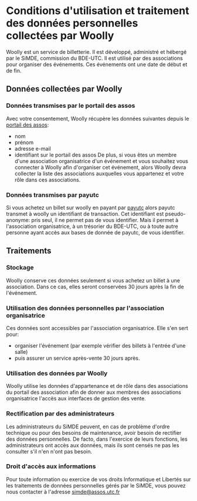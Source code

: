 # Conditions d'utilisation et traitement des données personnelles collectées par Woolly
Woolly est un service de billetterie. Il est développé, administré et hébergé par le SiMDE, commission du BDE-UTC. Il est utilisé par des associations pour organiser des événements. Ces événements ont une date de début et de fin.

## Données collectées par Woolly
### Données transmises par le portail des assos
Avec votre consentement, Woolly récupère les données suivantes depuis le [portail des assos](https://assos.utc.fr/):
* nom
* prénom
* adresse e-mail
* identifiant sur le portail des assos
De plus, si vous êtes un membre d'une association organisatrice d'un événement et vous souhaitez vous connecter à Woolly afin d'organiser cet événement, alors Woolly devra collecter la liste des associations auxquelles vous appartenez et votre rôle dans ces associations.
### Données transmises par payutc
Si vous achetez un billet sur woolly en payant par [payutc](https://payutc.nemopay.net) alors payutc transmet à woolly un identifiant de transaction. Cet identifiant est pseudo-anonyme: pris seul, il ne permet pas de vous identifier. Mais il permet à l'association organisatrice, à un trésorier du BDE-UTC, ou à toute autre personne ayant accès aux bases de donnée de payutc, de vous identifier.
## Traitements
### Stockage
Woolly conserve ces données seulement si vous achetez un billet à une association. Dans ce cas, elles seront conservées 30 jours après la fin de l'événement.
### Utilisation des données personnelles par l'association organisatrice
Ces données sont accessibles par l'association organisatrice. Elle s'en sert pour:
* organiser l'événement (par exemple vérifier des billets à l'entrée d'une salle)
* puis assurer un service après-vente 30 jours après.
### Utilisation des données par Woolly
Woolly utilise les données d'appartenance et de rôle dans des associations du portail des association afin de donner aux membres des associations organisatrice l'accès aux interfaces de gestion des vente.

### Rectification par des administrateurs
Les administrateurs du SiMDE peuvent, en cas de problème d'ordre technique ou pour des besoins de maintenance, avoir besoin de rectifier des données personnelles. De facto, dans l'exercice de leurs fonctions, les administrateurs ont accès aux données, mais ils sont censés ne pas les consulter s'il n'en n'ont pas besoin.
### Droit d'accès aux informations
Pour toute information ou exercice de vos droits Informatique et Libertés sur les traitements de données personnelles gérés par le SiMDE, vous pouvez nous contacter à l'adresse simde@assos.utc.fr

